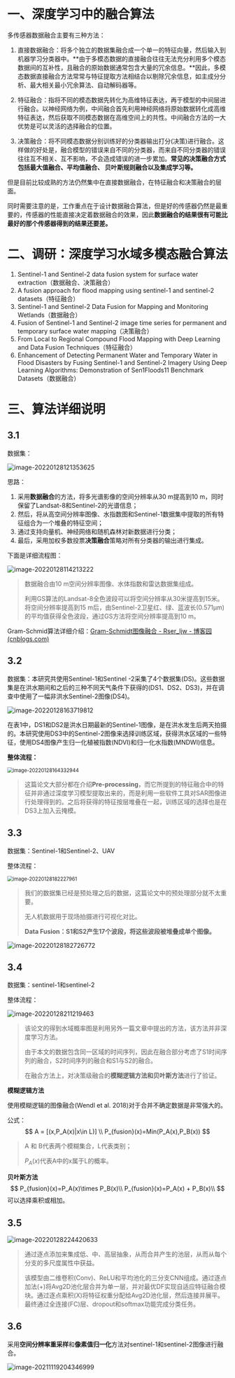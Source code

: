 # 一、深度学习中的融合算法

多传感器数据融合主要有三种方法：

1. 直接数据融合：将多个独立的数据集融合成一个单一的特征向量，然后输入到机器学习分类器中。**由于多模态数据的直接融合往往无法充分利用多个模态数据间的互补性，且融合的原始数据通常包含大量的冗余信息。**因此，多模态数据直接融合方法常常与特征提取方法相结合以剔除冗余信息，如主成分分析、最大相关最小冗余算法、自动解码器等。

2. 特征融合：指将不同的模态数据先转化为高维特征表达，再于模型的中间层进行融合。以神经网络为例，中间融合首先利用神经网络将原始数据转化成高维特征表达，然后获取不同模态数据在高维空间上的共性。中间融合方法的一大优势是可以灵活的选择融合的位置。

3. 决策融合：将不同模态数据分别训练好的分类器输出打分(决策)进行融合。这样做的好处是，融合模型的错误来自不同的分类器，而来自不同分类器的错误往往互不相关、互不影响，不会造成错误的进一步累加。**常见的决策融合方式包括最大值融合、平均值融合、 贝叶斯规则融合以及集成学习等。**

但是目前比较成熟的方法仍然集中在直接数据融合，在特征融合和决策融合的层面。

同时需要注意的是，工作重点在于设计数据融合算法，但是好的传感器仍然是最重要的，传感器的性能直接决定着数据融合的效果，因此**数据融合的结果很有可能比最好的那个传感器得到的结果还要差。**

# 二、调研：深度学习水域多模态融合算法

1. Sentinel-1 and Sentinel-2 data fusion system for surface water extraction（数据融合、决策融合）
2. A fusion approach for flood mapping using sentinel-1 and sentinel-2 datasets（特征融合）
3. Sentinel-1 and Sentinel-2 Data Fusion for Mapping and Monitoring Wetlands（数据融合）
4. Fusion of Sentinel-1 and Sentinel-2 image time series for permanent and temporary surface water mapping（决策融合）
5. From Local to Regional Compound Flood Mapping with Deep Learning and Data Fusion Techniques（特征融合）
6. Enhancement of Detecting Permanent Water and Temporary Water in Flood Disasters by Fusing Sentinel-1 and Sentinel-2 Imagery Using Deep Learning Algorithms: Demonstration of Sen1Floods11 Benchmark Datasets（数据融合）

# 三、算法详细说明

## 3.1

数据集：

![image-20220128121353625](记录.assets/image-20220128121353625.png)

思路：

1. 采用**数据融合**的方法，将多光谱影像的空间分辨率从30  m提高到10  m，同时保留了Landsat-8和Sentinel-2的光谱信息；
2. 然后，将从高空间分辨率图像、水指数图和Sentinel-1数据集中提取的所有特征组合为一个堆叠的特征空间；
3. 通过支持向量机、神经网络和随机森林对新数据进行分类；
4. 最后，采用加权多数投票**决策融合**策略对所有分类器的输出进行集成。

下面是详细流程图：

![image-20220128114213222](记录.assets/image-20220128114213222.png)

> 数据融合由10  m空间分辨率图像、水体指数和雷达数据集组成。
>
> 利用GS算法的Landsat-8全色波段可以将空间分辨率从30米提高到15米。将空间分辨率提高到15  m后，由Sentinel-2卫星红、绿、蓝波长(0.571μm)的平均值获得全色波段，通过GS方法将空间分辨率提高到10 m。

Gram-Schmid算法详细介绍：[Gram-Schmidt图像融合 - Rser_ljw - 博客园 (cnblogs.com)](https://www.cnblogs.com/ljwgis/p/12774005.html)

## 3.2

数据集：本研究共使用Sentinel-1和Sentinel -2采集了4个数据集(DS)。这些数据集是在洪水期间和之后的三种不同天气条件下获得的(DS1、DS2、DS3)，并在调查中使用了一幅非洪水Sentinel-2图像(DS4)。

![image-20220128163719812](记录.assets/image-20220128163719812.png)

在表1中，DS1和DS2是洪水日期最新的Sentinel-1图像，是在洪水发生后两天拍摄的。本研究使用DS3中的Sentinel-2图像来选择训练区域，获得洪水区域的一些特征，使用DS4图像产生归一化植被指数(NDVI)和归一化水指数(MNDWI)信息。

**整体流程：**

<img src="记录.assets/image-20220128164332944.png" alt="image-20220128164332944" style="zoom: 80%;" />

> 这篇论文大部分都在介绍**Pre-processing**，而它所提到的特征融合中的特征并非通过深度学习模型提取出来的，而是利用一些软件工具对SAR图像进行处理得到的。之后将获得的特征按层堆叠在一起，训练区域的选择也是在DS3上加入云掩模。

## 3.3

数据集：Sentinel-1和Sentinel-2、UAV

整体流程：

<img src="记录.assets/image-20220128182227961.png" alt="image-20220128182227961" style="zoom:80%;" />

> 我们的数据集已经是预处理之后的数据，这篇论文中的预处理部分就不太重要。
>
> 无人机数据用于现场拍摄进行可视化对比。
>
> **Data Fusion：S1和S2产生17个波段，将这些波段被堆叠成单个图像。**

![image-20220128182726772](记录.assets/image-20220128182726772.png)

## 3.4

数据集：sentinel-1和sentinel-2

整体流程：

![image-20220128211219463](记录.assets/image-20220128211219463.png)

> 该论文的得到水域概率图是利用另外一篇文章中提出的方法，该方法并非深度学习方法。
>
> 由于本文的数据包含同一区域的时间序列，因此在融合部分考虑了S1时间序列的融合，S2时间序列的融合和S1与S2的融合。
>
> 在融合方法上，对决策级融合的**模糊逻辑方法和贝叶斯方法**进行了验证。

**模糊逻辑方法**

使用模糊逻辑的图像融合(Wendl et al. 2018)对于合并不确定数据是非常强大的。

公式：
$$
A = [(x,P_A(x)|x\in L)] \\
P_{fusion}(x)=Min(P_A(x),P_B(x))
$$

> A 和 B代表两个模糊集合，L代表类别；
>
> $P_A(x)$代表A中的x属于L的概率。

**贝叶斯方法**
$$
P_{fusion}(x)=P_A(x)\times P_B(x)\\
P_{fusion}(x)=P_A(x) + P_B(x)\\
$$
可以选择乘积或相加。

## 3.5

![image-20220128224420633](记录.assets/image-20220128224420633.png)

> 通过逐点添加来集成低、中、高层抽象，从而合并产生的池层，从而从每个分支的多尺度属性中获益。
>
> 该模型由二维卷积(Conv)、ReLU和平均池化的三分支CNN组成。通过逐点加法(+)将Avg2D池化层合并为单一层，并对最优DF实现自适应特征融合模块。通过逐点乘积(X)将特征权重分配给Avg2D池化层，然后连接并展平。最终通过全连接(FC)层、dropout和softmax功能完成分类任务。

## 3.6

采用**空间分辨率重采样**和**像素值归一化**方法对sentinel-1和sentinel-2图像进行融合。

![image-20211119204346999](记录.assets/image-20211119204346999.png)
